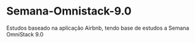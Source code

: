 # Semana-Omnistack-9.0

Estudos baseado na aplicação Airbnb, tendo base de estudos a Semana OmniStack 9.0